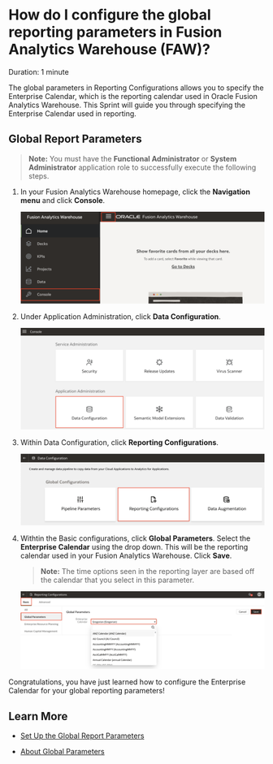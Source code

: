 # How do I configure the global reporting parameters in Fusion Analytics Warehouse (FAW)?

Duration: 1 minute

The global parameters in Reporting Configurations allows you to specify the Enterprise Calendar, which is the reporting calendar used in Oracle Fusion Analytics Warehouse. This Sprint will guide you through specifying the Enterprise Calendar used in reporting. 

## Global Report Parameters
>**Note:** You must have the **Functional Administrator** or **System Administrator** application role to successfully execute the following steps. 

1. In your Fusion Analytics Warehouse homepage, click the **Navigation menu** and click **Console**.

    ![Console](images/console.png)

2. Under Application Administration, click **Data Configuration**.

    ![Data Configuration](images/data-config.png)

3. Within Data Configuration, click **Reporting Configurations**.

    ![Reporting Configuration](images/reporting-config.png)

4. Withtin the Basic configurations, click **Global Parameters**. Select the **Enterprise Calendar** using the drop down. This will be the reporting calendar used in your Fusion Analytics Warehouse. Click **Save**.

    >**Note:** The time options seen in the reporting layer are based off the calendar that you select in this parameter.

    ![Global Parameters](images/global-params.png)

Congratulations, you have just learned how to configure the Enterprise Calendar for your global reporting parameters!

## Learn More

* [Set Up the Global Report Parameters](https://docs.oracle.com/en/cloud/saas/analytics/22r2/fawag/set-global-report-parameters.html)

* [About Global Parameters](https://docs.oracle.com/en/cloud/saas/analytics/22r2/fawag/global-parameters.html)
